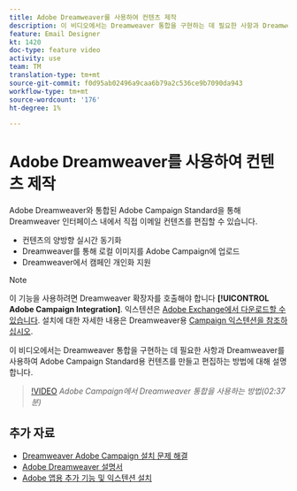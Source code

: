 ```yaml
---
title: Adobe Dreamweaver를 사용하여 컨텐츠 제작
description: 이 비디오에서는 Dreamweaver 통합을 구현하는 데 필요한 사항과 Dreamweaver를 사용하여 Adobe Campaign Standard용 컨텐츠를 만들고 편집하는 방법에 대해 설명합니다.
feature: Email Designer
kt: 1420
doc-type: feature video
activity: use
team: TM
translation-type: tm+mt
source-git-commit: f0d95ab02496a9caa6b79a2c536ce9b7090da943
workflow-type: tm+mt
source-wordcount: '176'
ht-degree: 1%

---
```



# Adobe Dreamweaver를 사용하여 컨텐츠 제작

Adobe Dreamweaver와 통합된 Adobe Campaign Standard을 통해 Dreamweaver 인터페이스 내에서 직접 이메일 컨텐츠를 편집할 수 있습니다.

* 컨텐츠의 양방향 실시간 동기화
* Dreamweaver를 통해 로컬 이미지를 Adobe Campaign에 업로드
* Dreamweaver에서 캠페인 개인화 지원

>[!NOTE]
>
>이 기능을 사용하려면 Dreamweaver 확장자를 호출해야 합니다 **[!UICONTROL Adobe Campaign Integration]**. 익스텐션은 [Adobe Exchange에서 다운로드할 수 있습니다](https://exchange.adobe.com/creativecloud.html#search). 설치에 대한 자세한 내용은 Dreamweaver용 [Campaign 익스텐션을 참조하십시오](https://helpx.adobe.com/dreamweaver/using/working-with-dreamweaver-and-campaign.html).

이 비디오에서는 Dreamweaver 통합을 구현하는 데 필요한 사항과 Dreamweaver를 사용하여 Adobe Campaign Standard용 컨텐츠를 만들고 편집하는 방법에 대해 설명합니다.

>[!VIDEO](https://video.tv.adobe.com/v/23121?quality=12)
*Adobe Campaign에서 Dreamweaver 통합을 사용하는 방법(02:37분)*

## 추가 자료

* [Dreamweaver Adobe Campaign 설치 문제 해결](https://helpx.adobe.com/dreamweaver/kb/dreamweaver-campaign-integration-issue.html)
* [Adobe Dreamweaver 설명서](https://helpx.adobe.com/dreamweaver/using/working-with-dreamweaver-and-campaign.html)
* [Adobe 앱용 추가 기능 및 익스텐션 설치](https://helpx.adobe.com/creative-cloud/kb/installingextensionsandaddons.html)
